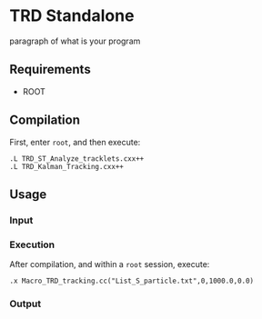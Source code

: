TRD Standalone
==============

paragraph of what is your program

## Requirements

* ROOT

## Compilation

First, enter `root`, and then execute:

```
.L TRD_ST_Analyze_tracklets.cxx++
.L TRD_Kalman_Tracking.cxx++
```

## Usage

### Input




### Execution

After compilation, and within a `root` session, execute:
```
.x Macro_TRD_tracking.cc("List_S_particle.txt",0,1000.0,0.0)
```

### Output

